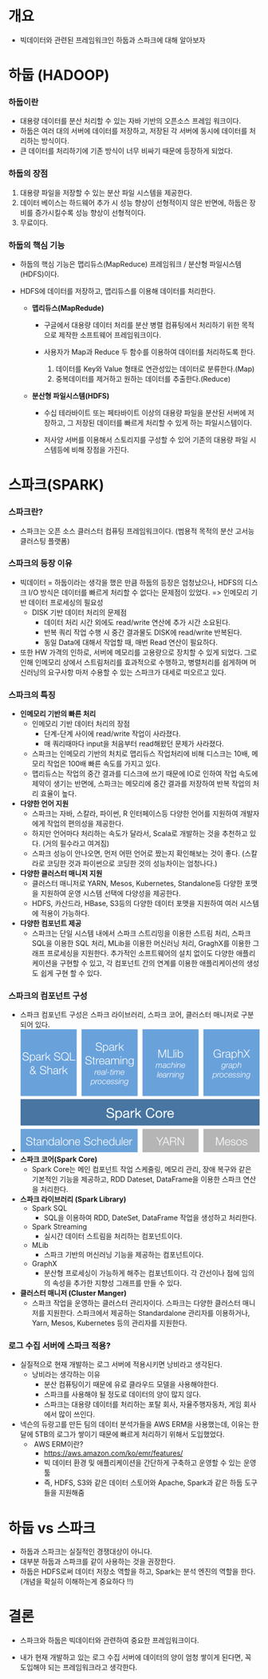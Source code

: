 





# 개요

- 빅데이터와 관련된 프레임워크인 하둡과 스파크에 대해 알아보자

# 하둡 (HADOOP) 

### 하둡이란

- 대용량 데이터를 분산 처리할 수 있는 자바 기반의 오픈소스 프레임 워크이다.
- 하둡은 여러 대의 서버에 데이터를 저장하고, 저장된 각 서버에 동시에 데이터를 처리하는 방식이다.
- 큰 데이터를 처리하기에 기존 방식이 너무 비싸기 때문에 등장하게 되었다.

### 하둡의 장점

1. 대용량 파일을 저장할 수 있는 분산 파일 시스템을 제공한다.
2. 데이터 베이스는 하드웨어 추가 시 성능 향상이 선형적이지 않은 반면에, 하둡은 장비를 증가시킬수록 성능 향상이 선형적이다.
3. 무료이다.

### 하둡의 핵심 기능

- 하둡의 핵심 기능은 맵리듀스(MapReduce) 프레임워크 / 분산형 파일시스템(HDFS)이다.

- HDFS에 데이터를 저장하고, 맵리듀스를 이용해 데이터를 처리한다.

  - **맵리듀스(MapRedude)**

    - 구글에서 대용량 데이터 처리를 분산 병렬 컴퓨팅에서 처리하기 위한 목적으로 제작한 소프트웨어 프레임워크이다.

    - 사용자가 Map과 Reduce 두 함수를 이용하여 데이터를 처리하도록 한다.
      1. 데이터를 Key와 Value 형태로 연관성있는 데이터로 분류한다.(Map)
      2. 중복데이터를 제거하고 원하는 데이터를 추출한다.(Reduce)

  - **분산형 파일시스템(HDFS)**

    - 수십 테라바이트 또는 페타바이트 이상의 대용량 파일을 분산된 서버에 저장하고, 그 저장된 데이터를 빠르게 처리할 수 있게 하는 파일시스템이다.

    - 저사양 서버를 이용해서 스토리지를 구성할 수 있어 기존의 대용량 파일 시스템등에 비해 장점을 가진다.

      

# 스파크(SPARK)

### 스파크란?

- 스파크는 오픈 소스 클러스터 컴퓨팅 프레임워크이다. (범용적 목적의 분산 고서능 클러스팅 플랫폼)

### 스파크의 등장 이유

- 빅데이터 = 하둡이라는 생각을 했은 만큼 하둡의 등장은 엄청났으나, HDFS의 디스크 I/O 방식은 데이터를 빠르게 처리할 수 없다는 문제점이 있었다.  => 인메모리 기반 데이터 프로세싱의 필요성
    - DISK 기반 데이터 처리의 문제점
        - 데이터 처리 시간 외에도 read/write 연산에 추가 시간 소요된다.
        - 반복 쿼리 작업 수행 시 중간 결과물도 DISK에 read/write 반복된다.
        - 동일 Data에 대해서 작업할 때, 매번 Read 연산이 필요하다.
- 또한 HW 가격의 인하로, 서버에 메모리를 고용량으로 장치할 수 있게 되었다. 그로 인해 인메모리 상에서 스트림처리를 효과적으로 수행하고, 병렬처리를 쉽게하며 머신러닝의 요구사항 마저 수용할 수 있는 스파크가 대세로 떠오르고 있다.

### 스파크의 특징

- **인메모리 기반의 빠른 처리**
    - 인메모리 기반 데이터 처리의 장점
        - 단계-단계 사이에 read/write 작업이 사라졌다.
        - 매 쿼리때마다 input을 처음부터 read해왔던 문제가 사라졌다.
    - 스파크는 인메모리 기반의 처치로 맵리듀스 작업처리에 비해 디스크는 10배, 메모리 작업은 100배 빠른 속도를 가지고 있다.
    - 맵리듀스는 작업의 중간 결과를 디스크에 쓰기 때문에 IO로 인하여 작업 속도에 제약이 생기는 반면에, 스파크는 메모리에 중간 결과를 저장하여 반복 작업의 처리 효율이 높다.
- **다양한 언어 지원**
    - 스파크는 자바, 스칼라, 파이썬, R 인터페이스등 다양한 언어를 지원하여 개발자에게 작업의 편의성을 제공한다.
    - 하지만 언어마다 처리하는 속도가 달라서, Scala로 개발하는 것을 추천하고 있다. (거의 필수라고 여겨짐)
    - 스파크 성능이 안나오면, 먼저 어떤 언어로 짰는지 확인해보는 것이 좋다. (스칼라로 코딩한 것과 파이썬으로 코딩한 것의 성능차이는 엄청나다.)
- **다양한 클러스터 매니저 지원**
    - 클러스터 매니저로 YARN, Mesos, Kubernetes, Standalone등 다양한 포맷을 지원하여 운영 시스템 선택에 다양성을 제공한다.
    - HDFS, 카산드라, HBase, S3등의 다양한 데이터 포맷을 지원하여 여러 시스템에 적용이 가능하다.
- **다양한 컴포넌트 제공**
    - 스파크는 단일 시스템 내에서 스파크 스트리밍을 이용한 스트림 처리, 스파크 SQL을 이용한 SQL 처리, MLib을 이용한 머신러닝 처리, GraghX를 이용한 그래프 프로세싱을 지원한다. 추가적인 소프트웨어의 설치 없이도 다양한 애플리케이션을 구현할 수 있고, 각 컴포넌트 간의 연계를 이용한 애플리케이션의 생성도 쉽게 구현 할 수 있다.

### 스파크의 컴포넌트 구성

- 스파크 컴포넌트 구성은 스파크 라이브러리, 스파크 코어, 클러스터 매니저로 구분되어 있다.
- ![](sparkStructure.png)
- **스파크 코어(Spark Core)**
    -  Spark Core는 메인 컴포넌트 작업 스케줄링, 메모리 관리, 장애 복구와 같은 기본적인 기능을 제공하고, RDD Dateset, DataFrame을 이용한 스파크 연산을 처리한다.
- **스파크 라이브러리 (Spark Library)**
    - Spark SQL
        - SQL을 이용하여 RDD, DateSet, DataFrame 작업을 생성하고 처리한다.
    - Spark Streaming
        - 실시간 데이터 스트림을 처리하는 컴포넌트이다.
    - MLib
        - 스파크 기반의 머신러닝 기능을 제공하는 컴포넌트이다.
    - GraphX
        - 분산형 프로세싱이 가능하게 해주는 컴포넌트이다. 각 간선이나 점에 임의의 속성을 추가한 지향성 그래프를 만들 수 있다.
- **클러스터 매니저 (Cluster Manger)**
    - 스파크 작업을 운영하는 클러스터 관리자이다. 스파크는 다양한 클러스터 매니저를 지원한다. 스파크에서 제공하는 Standardalone 관리자를 이용하거나, Yarn, Mesos, Kubernetes 등의 관리자를 지원한다.



### 로그 수집 서버에 스파크 적용?

- 실질적으로 현재 개발하는 로그 서버에 적용시키면 낭비라고 생각된다.
  - 낭비라는 생각하는 이유
    - 분산 컴퓨팅이기 때문에 유로 클라우드 모델을 사용해야한다.
    - 스파크를 사용해야 될 정도로 데이터의 양이 많지 않다.
    - 스파크는 대용량 데이터를 처리하는 포탈 회사, 자율주행자동차, 게임 회사에서 많이 쓰인다.
- 넥슨의 듀랑고를 만든 팀의 데이터 분석가들을 AWS ERM을 사용했는데, 이유는 한달에 5TB의 로그가 쌓이기 때문에 빠르게 처리하기 위해서 도입했었다.
  - ​	AWS ERM이란?
    - https://aws.amazon.com/ko/emr/features/
    - 빅 데이터 환경 및 애플리케이션을 간단하게 구축하고 운영할 수 있는 운영 툴
    - 즉, HDFS, S3와 같은 데이터 스토어와 Apache, Spark과 같은 하둡 도구들을 지원해줌



# 하둡 vs 스파크

- 하둡과 스파크는 실질적인 경쟁대상이 아니다.
- 대부분 하둡과 스파크를 같이 사용하는 것을 권장한다.
- 하둡은 HDFS로써 데이터 저장소 역할을 하고, Spark는 분석 엔진의 역할을 한다. (개념을 확실히 이해하는게 중요하다 !!)

# 결론

- 스파크와 하둡은 빅데이터와 관련하여 중요한 프레임워크이다.

- 내가 현재 개발하고 있는 로그 수집 서버에 데이터의 양이 엄청 쌓이게 된다면, 꼭 도입해야 되는 프레임워크라고 생각한다.

  